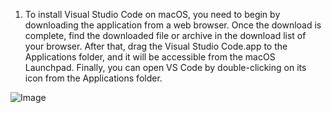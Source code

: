 1. To install Visual Studio Code on macOS, you need to begin by downloading the application from a web browser. Once the download is complete, find the downloaded file or archive in the download list of your browser. After that, drag the Visual Studio Code.app to the Applications folder, and it will be accessible from the macOS Launchpad. Finally, you can open VS Code by double-clicking on its icon from the Applications folder.

![Image](https://docs.cse.lehigh.edu/images/installing-vscode-mac/installing-vscode-mac01.png)
